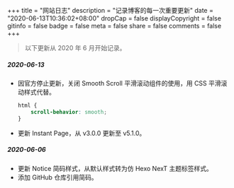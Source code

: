 +++
title = "网站日志"
description = "记录博客的每一次重要更新"
date = "2020-06-13T10:36:02+08:00"
dropCap = false
displayCopyright = false
gitinfo = false
badge = false
meta = false
share = false
comments = false
+++

> 以下更新从 2020 年 6 月开始记录。

##### 2020-06-13

+ 因官方停止更新，关闭 Smooth Scroll 平滑滚动组件的使用，用 CSS 平滑滚动样式代替。
  ```css
  html {
      scroll-behavior: smooth;
  }
  ```
+ 更新 Instant Page，从 v3.0.0 更新至 v5.1.0。

##### 2020-06-06

+ 更新 Notice 简码样式，从默认样式转为仿 Hexo NexT 主题标签样式。
+ 添加 GitHub 仓库引用简码。